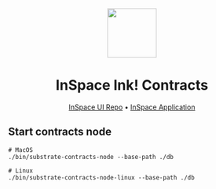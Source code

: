 <br/>

<p align="center">
  <img src="https://github.com/CoongCrafts/inspaciness/assets/6867026/845fa326-7a44-4139-9bb8-a3c02874d3c4" height="100">
</p>

<h1 align="center">
InSpace Ink! Contracts
</h1>

<p align="center">
<a href="https://github.com/CoongCrafts/inspaciness">InSpace UI Repo</a> • <a href="https://inspace.ink">InSpace Application</a>
<p>


## Start contracts node

```shell
# MacOS
./bin/substrate-contracts-node --base-path ./db

# Linux
./bin/substrate-contracts-node-linux --base-path ./db
```
